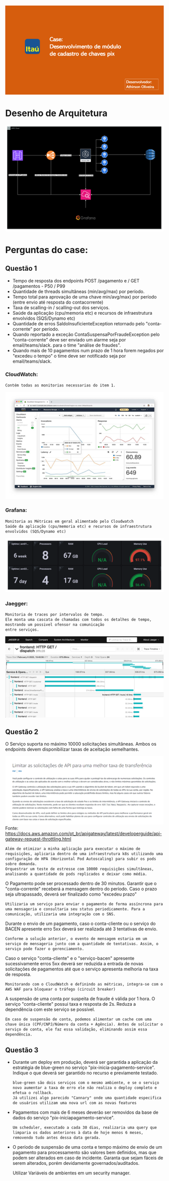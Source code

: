 ![Fluxograma](docs/itau-app.png)

# Desenho de Arquitetura
![Fluxograma](docs/desenho-arquitetura.png)

# Perguntas do case:

## Questão 1
* Tempo de resposta dos endpoints POST /pagamento e / GET /pagamentos - P50 / P99
* Quantidade de threads simultâneas (min/avg/max) por período.
* Tempo total para aprovação de uma chave min/avg/max) por período (entre envio até resposta do contacorrente)
* Taxa de scalling-in / scalling-out dos serviços.
* Saúde da aplicação (cpu/memoria etc) e recursos de infraestrutura envolvidos (SQS/Dynamo etc)
* Quantidade de erros SaldoInsuficienteException retornado pelo "conta-corrente" por período.
* Quando reportado a exceção ContaSuspensaPorFraudeException pelo "conta-corrente" deve ser enviado
  um alarme seja por email/teams/slack. para o time "análise de fraudes".
* Quando mais de 10 pagamentos num prazo de 1 hora forem negados por "excedeu o tempo" o time deve
  ser notificado seja por email/teams/slack.

### CloudWatch:
    Contém todas as monitorias necessarias do item 1.
![Fluxograma](docs/cloudWatch.png)

### Grafana:
    Monitoria as Métricas em geral alimentado pelo Cloudwatch
    Saúde da aplicação (cpu/memoria etc) e recursos de infraestrutura envolvidos (SQS/Dynamo etc)
![Fluxograma](docs/grafana.png)

### Jaegger:
    Monitoria de traces por intervalos de tempo.
    Ele monta uma cascata de chamadas com todos os detalhes de tempo, mostrando um possivel ofensor na comunicação 
    entre serviços.
![Fluxograma](docs/jaegger.png)

## Questão 2

O Serviço suporta no máximo 10000 solicitações simultâneas. Ambos os endpoints devem disponibilizar
taxas de aceitação semelhantes.

![Fluxograma](docs/api-gateway-limitador.png)
Fonte: https://docs.aws.amazon.com/pt_br/apigateway/latest/developerguide/api-gateway-request-throttling.html

    Além de otimizar a minha aplicação para executar o máximo de requisições, aplicaria dentro de uma infraestrutura k8s utilizando uma configuração de HPA (Horizontal Pod Autoscaling) para subir os pods sobre demanda.
    Orquestrar um teste de estresse com 10000 requisições simultâneas, analisando a quantidade de pods replicados e deixar como média.

O Pagamento pode ser processado dentro de 30 minutos. Garantir que o "conta-corrente" receberá a
mensagem dentro do período. Caso o prazo seja ultrapassado, deverá ser finalizado como "excedeu prazo"

    Utilizaria um serviço para enviar o pagamento de forma assíncrona para uma mensageria e consultaria seu status periodicamente. Para a comunicação, utilizaria uma integração com o SNS.

Durante o envio de um pagamento, caso o conta-cliente ou o serviço do BACEN apresente erro 5xx deverá
ser realizada até 3 tentativas de envio.
    
    Conforme a solução anterior, o evento de mensagem estaria em um serviço de mensageria junto com a quantidade de tentativas. Assim, o serviço pode fazer o gerenciamento.

Caso o serviço "conta-cliente" e o "serviço-bacen" apresente sucessivamente erros 5xx deverá ser reduzida
a entrada de novas solicitações de pagamentos até que o serviço apresenta melhoria na taxa de resposta.

    Monitorando com o CloudWatch e definindo as métricas, integra-se com o AWS WAF para bloquear o tráfego (circuit breaker)

A suspensão de uma conta por suspeita de fraude é válida por 1 hora. O serviço "conta-cliente" possui
taxa e resposta de 2s. Reduza a dependência com este serviço se possível.

    Em caso de suspensão de conta, podemos alimentar um cache com uma chave única (CPF/CNPJ/Número da conta + Agência). Antes de solicitar o serviço de conta, ele faz essa validação, eliminando assim essa dependência.

## Questão 3

* Durante um deploy em produção, deverá ser garantida a aplicação da estratégia de blue-green no serviço
"pix-inicia-pagamento-service". Indique o que deverá ser garantido no recurso e previamente testado.

      blue-green são dois serviços com o mesmo ambiente, e se o serviço novo aumentar a taxa de erro ele não realiza o deploy completo e efetua o rollback.
      Já utilizei algo parecido "Cannary" onde uma quantidade especifica de usuários utilizam uma nova url com as novas features

* Pagamentos com mais de 6 meses deverão ser removidos da base de dados do serviço "pix-iniciapagamento-service".
      
      Um scheduler, executado a cada 30 dias, realizaria uma query que limparia os dados anteriores à data de hoje menos 6 meses, removendo tudo antes dessa data gerada.

* O período de suspensão de uma conta e tempo máximo de envio de um pagamento para processamento
são valores bem definidos, mas que podem ser alterados em caso de incidente. Garanta que sejam fáceis de serem alterados,
porém devidamente governados/auditados. 


    Utilizar Variáveis de ambientes em um security manager.